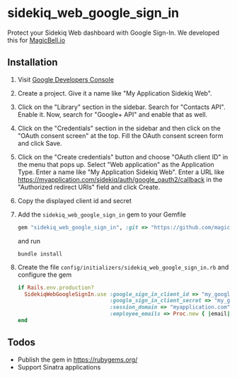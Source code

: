 # **sidekiq_web_google_sign_in**

Protect your Sidekiq Web dashboard with Google Sign-In. We developed this for [MagicBell.io](http://magicbell.io)

## Installation

1. Visit [Google Developers Console](console.developers.google.com)

2. Create a project. Give it a name like "My Application Sidekiq Web".

3. Click on the "Library" section in the sidebar. Search for "Contacts API". Enable it. Now, search for "Google+ API" and enable that as well.

4. Click on the "Credentials" section in the sidebar and then click on the "OAuth consent screen" at the top. Fill the OAuth consent screen form and click Save.

5. Click on the "Create credentials" button and choose "OAuth client ID" in the menu that pops up. Select "Web application" as the Application Type. Enter a name like "My Application Sidekiq Web". Enter a URL like https://myapplication.com/sidekiq/auth/google_oauth2/callback in the "Authorized redirect URIs" field and click Create.

6. Copy the displayed client id and secret

7. Add the `sidekiq_web_google_sign_in` gem to your Gemfile

   ```ruby
   gem "sidekiq_web_google_sign_in", :git => "https://github.com/magicbell-io/sidekiq_web_google_sign_in", :tag => "v1.0.0.beta1"
   ```

   and run

   ```
   bundle install
   ```

8. Create the file `config/initializers/sidekiq_web_google_sign_in.rb` and configure the gem

   ```ruby
   if Rails.env.production?
     SidekiqWebGoogleSignIn.use :google_sign_in_client_id => "my_google_sign_in_client_id",
                                :google_sign_in_client_secret => "my_google_sign_in_client_secret",
                                :session_domain => "myapplication.com",
                                :employee_emails => Proc.new { |email| email.end_with?("@myapplication.com") }
   end
   ```

## Todos

- Publish the gem in https://rubygems.org/
- Support Sinatra applications